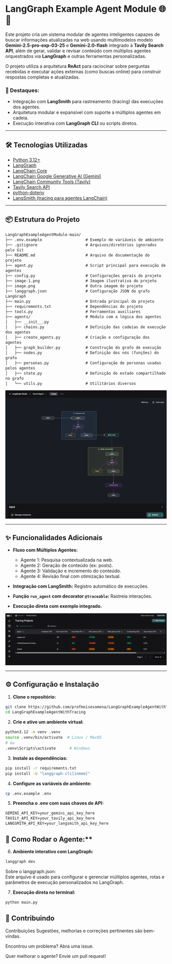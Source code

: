 # LangGraph Example Agent Module 🌐🤖

Este projeto cria um sistema modular de agentes inteligentes capazes de buscar informações atualizadas na web usando multimodelos modelo **Gemini-2.5-pro-exp-03-25** e **Gemini-2.0-flash** integrado à **Tavily Search API**, além de gerar, validar e revisar conteúdo com múltiplos agentes orquestrados via **LangGraph** e outras ferramentas personalizadas.

O projeto utiliza a arquitetura **ReAct** para raciocinar sobre perguntas recebidas e executar ações externas (como buscas online) para construir respostas completas e atualizadas.

### 🌟 Destaques:
- Integração com **LangSmith** para rastreamento (tracing) das execuções dos agentes.
- Arquitetura modular e expansível com suporte a múltiplos agentes em cadeia.
- Execução interativa com **LangGraph CLI** ou scripts diretos.

---

## 🛠️ Tecnologias Utilizadas

- [Python 3.12+](https://www.python.org/)
- [LangGraph](https://github.com/langchain-ai/langgraph)
- [LangChain Core](https://github.com/langchain-ai/langchain)
- [LangChain Google Generative AI (Gemini)](https://github.com/langchain-ai/langchain/tree/main/libs/langchain-google-genai)
- [LangChain Community Tools (Tavily)](https://github.com/langchain-ai/langchain/tree/main/libs/langchain-community)
- [Tavily Search API](https://app.tavily.com/)
- [python-dotenv](https://pypi.org/project/python-dotenv/)
- [LangSmith (tracing para agentes LangChain)](https://pypi.org/project/langsmith/)

---

## 📦 Estrutura do Projeto

```
LangGraphExampleAgentModule-main/
├── .env.example                   # Exemplo de variáveis de ambiente
├── .gitignore                     # Arquivos/diretórios ignorados pelo Git
├── README.md                      # Arquivo de documentação do projeto
├── agent.py                       # Script principal para execução de agentes
├── config.py                      # Configurações gerais do projeto
├── image-1.png                    # Imagem ilustrativa do projeto
├── image.png                      # Outra imagem do projeto
├── langgraph.json                 # Configuração JSON do grafo LangGraph
├── main.py                        # Entrada principal do projeto
├── requirements.txt               # Dependências do projeto
├── tools.py                       # Ferramentas auxiliares
├── agents/                        # Módulo com a lógica dos agentes
│   ├── __init__.py
│   ├── chains.py                  # Definição das cadeias de execução dos agentes
│   ├── create_agents.py           # Criação e configuração dos agentes
│   ├── graph_builder.py           # Construção do grafo de execução
│   ├── nodes.py                   # Definição dos nós (funções) do grafo
│   ├── personas.py                # Configuração de personas usadas pelos agentes
│   ├── state.py                   # Definição do estado compartilhado no grafo
│   └── utils.py                   # Utilitários diversos

```

![alt text](image-1.png)

---

## ✨ Funcionalidades Adicionais

- **Fluxo com Múltiplos Agentes:**
  - Agente 1: Pesquisa contextualizada na web.
  - Agente 2: Geração de conteúdo (ex: posts).
  - Agente 3: Validação e incremento do conteúdo.
  - Agente 4: Revisão final com otimização textual.

- **Integração com LangSmith:** Registro automático de execuções.
- **Função `run_agent` com decorator `@traceable`:** Rastreia interações.
- **Execução direta com exemplo integrado.**

![alt text](image.png)

---

## ⚙️ Configuração e Instalação

1. **Clone o repositório:**

```bash
git clone https://github.com/profmoisesomena/LangGraphExampleAgentWithTracing.git
cd LangGraphExampleAgentWithTracing
```

2. **Crie e ative um ambiente virtual:**

```bash
python3.12 -m venv .venv
source .venv/bin/activate  # Linux / MacOS
# ou
.venv\Scripts\activate      # Windows
```

3. **Instale as dependências:**

```bash
pip install -r requirements.txt
pip install -U "langgraph-cli[inmem]"
```
4. **Configure as variáveis de ambiente:**

```bash
cp .env.example .env
```
5. **Preencha o .env com suas chaves de API:**

```
GEMINI_API_KEY=your_gemini_api_key_here
TAVILY_API_KEY=your_tavily_api_key_here
LANGSMITH_API_KEY=your_langsmith_api_key_here
```
## 🚀 Como Rodar o Agente:**

6. **Ambiente interativo com LangGraph:**

```bash
langgraph dev
```
 Sobre o langgraph.json:<br>Este arquivo é usado para configurar e gerenciar múltiplos agentes, rotas e parâmetros de execução personalizados no LangGraph.

7. **Execução direta no terminal:**

```bash
python main.py
```






## 🤝 Contribuindo
Contribuições Sugestões, melhorias e correções pertinentes são bem-vindas. 

Encontrou um problema? Abra uma issue.

Quer melhorar o agente? Envie um pull request!
